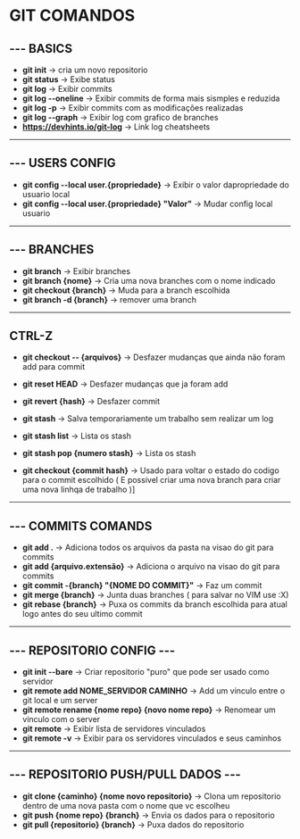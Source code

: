 # GIT COMANDOS

## --- BASICS

- **git init** -> cria um novo repositorio
- **git status** -> Exibe status
- **git log** -> Exibir commits
- **git log --oneline** -> Exibir commits de forma mais sismples e reduzida
- **git log -p** -> Exibir commits com as modificações realizadas
- **git log --graph**  -> Exibir log com grafico de branches
- **https://devhints.io/git-log** -> Link log cheatsheets

---

## --- USERS CONFIG
- **git config --local user.{propriedade}** -> Exibir o valor dapropriedade do usuario local
- **git config --local user.{propriedade} "Valor"** -> Mudar config local usuario

---

## --- BRANCHES

- **git branch** -> Exibir branches
- **git branch {nome}** -> Cria uma nova branches com o nome indicado
- **git checkout {branch}** -> Muda para a branch escolhida 
- **git branch -d {branch}** -> remover uma branch

---

## CTRL-Z

- **git checkout -- {arquivos}** -> Desfazer mudanças que ainda não foram add para commit
- **git reset HEAD** -> Desfazer mudanças que ja foram add
- **git revert {hash}** -> Desfazer commit

- **git stash** -> Salva temporariamente um trabalho sem realizar um log
- **git stash list** -> Lista os stash 
- **git stash pop {numero stash}** -> Lista os stash 

- **git checkout {commit hash}** -> Usado para voltar o estado do codigo para o commit escolhido ( E possivel criar uma nova branch para criar uma nova linhqa de trabalho )]

---

## --- COMMITS COMANDS

- **git add .** -> Adiciona todos os arquivos da pasta na visao do git para commits
- **git add {arquivo.extensão}** -> Adiciona o arquivo na visao do git para commits
- **git commit -{branch} "{NOME DO COMMIT}"** -> Faz um commit
- **git merge {branch}** -> Junta duas branches ( para salvar no VIM use :X)
- **git rebase {branch}** -> Puxa os commits da branch escolhida para atual logo antes do seu ultimo commit

---

## --- REPOSITORIO CONFIG ---

- **git init --bare** -> Criar repositorio "puro" que pode ser usado como servidor
- **git remote add NOME_SERVIDOR CAMINHO** -> Add um vinculo entre o git local e um server
- **git remote rename {nome repo} {novo nome repo}** -> Renomear um vinculo com o server
- **git remote** -> Exibir lista de servidores vinculados
- **git remote -v** -> Exibir para os servidores vinculados e seus caminhos

---

## --- REPOSITORIO PUSH/PULL DADOS --- 

- **git clone {caminho} {nome novo repositorio}** -> Clona um repositorio dentro de uma nova pasta com o nome que vc escolheu
- **git push {nome repo} {branch}** -> Envia os dados para o repositorio
- **git pull {repositorio} {branch}** -> Puxa dados do repositorio 
